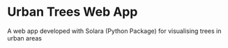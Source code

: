 # Urban Trees Web App
A web app developed with Solara (Python Package) for visualising trees in urban areas
